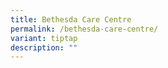```yaml
---
title: Bethesda Care Centre
permalink: /bethesda-care-centre/
variant: tiptap
description: ""
---
```

